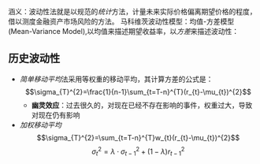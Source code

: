 涵义：波动性法就是以规范的*统计*方法，计量未来实际价格偏离期望价格的程度，借以测度金融资产市场风险的方法。
马科维茨波动性模型：均值-方差模型(Mean-Variance Model),以均值来描述期望收益率，以*方差*来描述波动性：

## 历史波动性
- *简单移动平均*法采用等权重的移动平均，其计算方差的公式是：$$\sigma_{T}^{2}=\frac{1}{n-1}\sum_{t=T-n}^{T}(r_{t}-\mu_{t})^{2}$$
	- **幽灵效应**：过去很久的，对现在已经不存在影响的事件，权重过大，导致对现在仍有影响
- *加权移动平均*$$\sigma_{T}^{2}=\sum_{t=T-n}^{T}w_{t}(r_{t}-\mu_{t})^{2}$$ $$\sigma_{t}^{2}=\lambda \cdot \sigma_{t-1}^{2}+(1-\lambda)r_{t-1}^{2}$$